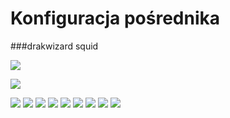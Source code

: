 # Konfiguracja pośrednika

###drakwizard squid


![](../img/drakwizard_squid.png)

![](../img/drakwizard-proxy-step1.png)

![](../img/drakwizard-proxy-step2.png)
![](../img/drakwizard-proxy-step3.png)
![](../img/drakwizard-proxy-step4.png)
![](../img/drakwizard-proxy-step5.png)
![](../img/drakwizard-proxy-step6.png)
![](../img/drakwizard-proxy-step7.png)
![](../img/drakwizard-proxy-step8.png)
![](../img/drakwizard-proxy-step9.png)
![](../img/drakwizard-proxy-step10.png)
